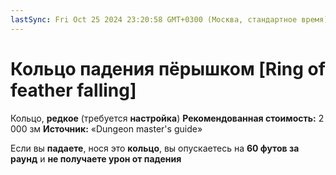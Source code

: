 ```yaml
---
lastSync: Fri Oct 25 2024 23:20:58 GMT+0300 (Москва, стандартное время)
---
```

# Кольцо падения пёрышком [Ring of feather falling]

Кольцо, **редкое** (требуется **настройка**)
**Рекомендованная стоимость:** 2 000 зм
**Источник:** «Dungeon master's guide»

Если вы **падаете**, нося это **кольцо**, вы опускаетесь на **60 футов за раунд** и **не получаете урон от падения**